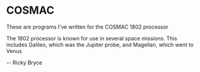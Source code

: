 <h1>COSMAC</h1>
<p>These are programs I've written for the COSMAC 1802 processor</p>
<p>The 1802 processor is known for use in several space missions. This includes Galileo, which was the Jupiter probe, and Magellan, which went to Venus</p>
<p>-- Ricky Bryce</p>
